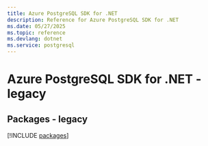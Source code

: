 ```yaml
---
title: Azure PostgreSQL SDK for .NET
description: Reference for Azure PostgreSQL SDK for .NET
ms.date: 05/27/2025
ms.topic: reference
ms.devlang: dotnet
ms.service: postgresql
---
```

# Azure PostgreSQL SDK for .NET - legacy
## Packages - legacy
[!INCLUDE [packages](postgresql-index.md)]